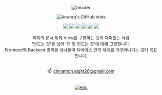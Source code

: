 <div align="center">
  
![header](https://capsule-render.vercel.app/api?type=waving&color=d6c4a7&height=100&section=header&text=Welcome&fontSize=30&animation=fadeIn&fontAlign=10&fontColor=ffffff&reversal=true
)

![Anurag's GitHub stats](https://github-readme-stats.vercel.app/api?username=cinnamoneight26&show_icons=true&theme=kacho_ga)

  
<img src="https://img.shields.io/badge/HTML-E34F26?style=flat-square&logo=HTML5&logoColor=white"/>
<img src="https://img.shields.io/badge/CSS-1572B6?style=flat-square&logo=CSS3&logoColor=white"/>
<img src="https://img.shields.io/badge/JAVASCRIPT-F7DF1E?style=flat-square&logo=JavaScript&logoColor=white"/>
<img src="https://img.shields.io/badge/jQuery-0769AD?style=flat-square&logo=jQuery&logoColor=white"/>
<img src="https://img.shields.io/badge/KONVA-0D83CD?style=flat-square&logo=Konva&logoColor=white"/>
<img src="https://img.shields.io/badge/Electron-47848F?style=flat-square&logo=Electron&logoColor=white"/>
<br>
<br>
백지의 문서 위에 View를 구현하는 것이 재미있는 사람<br>
'만드는 것'을 넘어 '더 잘 만드는 것'에 대해 고민합니다.<br>
Frontend와 Backend 영역을 넘나들며 디바이스 안의 세계를 가꾸어나가는 것이 목표입니다.<br><br>

  📫 cinnamon.eight26@gmail.com<br><br>
  
  [![Hits](https://hits.seeyoufarm.com/api/count/incr/badge.svg?url=https%3A%2F%2Fgithub.com%2Fcinnamoneight26%2Fhit-counter&count_bg=%2379C83D&title_bg=%23555555&icon=&icon_color=%23E7E7E7&title=hits&edge_flat=false)](https://hits.seeyoufarm.com)     
  
  
<!---
cinnamoneight26/cinnamoneight26 is a ✨ special ✨ repository because its `README.md` (this file) appears on your GitHub profile.
You can click the Preview link to take a look at your changes.
--->

  </div>
